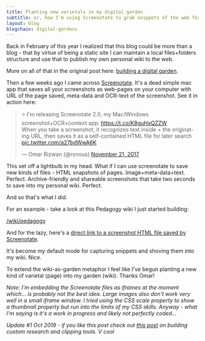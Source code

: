 ```yaml
---
title: Planting new varietals in my digital garden
subtitle: or, how I'm using Screenotate to grab snippets of the web for my personal wiki
layout: blog
blogchain: digital-gardens
---
```


Back in February of this year I realized that this blog could be more than a blog - that by virtue of being a static site I can maintain a local files+folders structure and use that to publish my own personal wiki to the web.

More on all of that in the original post here: [building a digital garden](https://sepiabrown.github.io/2019/02/17/building-digital-garden/).

Then a few weeks ago I came across [Screenotate](https://screenotate.com/). It's a dead simple mac app that saves all your screenshots as web-pages on your computer with URL of the page saved, meta-data and OCR-text of the screenshot. See it in action here:

<blockquote class="twitter-tweet" data-lang="en"><p lang="en" dir="ltr">⭐️ I&#39;m releasing Screenotate 2.0, my Mac/Windows screenshot+OCR+context app: <a href="https://t.co/K8guHxQZZW">https://t.co/K8guHxQZZW</a><br>When you take a screenshot, it recognizes text inside + the originating URL, then saves it as a self-contained HTML file for later search <a href="https://t.co/a27bdWwA6K">pic.twitter.com/a27bdWwA6K</a></p>&mdash; Omar Rizwan (@rsnous) <a href="https://twitter.com/rsnous/status/933090180969279488?ref_src=twsrc%5Etfw">November 21, 2017</a></blockquote>
<script async src="https://platform.twitter.com/widgets.js" charset="utf-8"></script>

This set off a lightbulb in my head. What if I can use screenotate to save new kinds of files - HTML snapshots of pages. Image+meta-data+text. Perfect. Archive-friendly and shareable screenshots that take two seconds to save into my personal wiki. Perfect.

And so that's what I did.

For an example - take a look at this Pedagogy wiki I just started building:

[/wiki/pedagogy](https://sepiabrown.github.io/wiki/pedagogy/)

And for the lazy, here's a [direct link to a screenshot HTML file saved by Screenotate](https://sepiabrown.github.io/wiki/pedagogy/Screenshot%202019-06-13%20at%202.08.13%20PM.html).

It's become my default mode for capturing snippets and shoving them into my wiki. Nice.

To extend the wiki-as-garden metaphor I feel like I've begun planting a new kind of varietal (page) into my garden (wiki). Thanks Omar!

*Note: I'm embedding the Screenotate files as iframes at the moment which... is probably not the best idea. Large images also don't work very well in a small iframe window. I tried using the CSS scale property to show a thumbnail property but run into the limits of my CSS skills. Anyway - what I'm saying is it's a work in progress and likely not perfectly coded...*

*Update #1 Oct 2019 - if you like this post check out [this post](https://spaceandtim.es/etc/research_tools/) on building custom research and clipping tools. V cool*